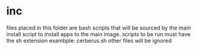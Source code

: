 # inc
files placed in this folder are bash scripts that will be sourced by the main install script to install apps to the main image.
scripts to be run must have the sh extension
exambple:  cerberus.sh
other files will be ignored
